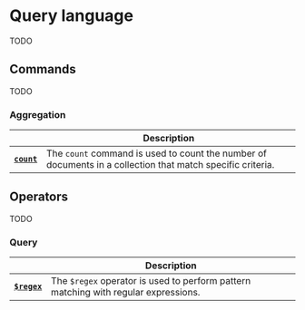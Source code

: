 # Query language

TODO

## Commands

TODO

### Aggregation

| | Description |
| --- | --- |
| **[`count`](commands-aggregation-count.md)** | The `count` command is used to count the number of documents in a collection that match specific criteria. |

## Operators

TODO

### Query

| | Description |
| --- | --- |
| **[`$regex`](operators-query-regex.md)** | The `$regex` operator is used to perform pattern matching with regular expressions. |
